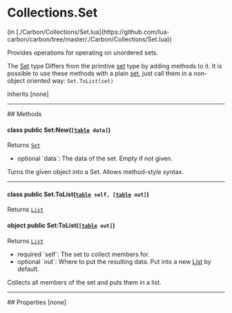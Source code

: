 <link href="../../style.css" rel="stylesheet" type="text/css"/>
<h1 class="class-title">Collections.Set</h1>
<span class="file-link">(in [./Carbon/Collections/Set.lua](https://github.com/lua-carbon/carbon/tree/master/./Carbon/Collections/Set.lua))</span><br/>

Provides operations for operating on unordered sets.

The <a href="Classes/Collections.Set">Set</a> type Differs from the primtive <a href="Types#set">set</a> type by adding methods to it.
It is possible to use these methods with a plain <a href="Types#set">set</a>, just call them in a non-object oriented way:
<code class="lua hljs">Set.ToList(set)
</code>

<span class="bold">Inherits [none]</span>

<hr />
## Methods
<h4 class="method-name"><span class="doc-scope doc-class">class</span> <span class="doc-visibility doc-public">public</span> Set:New(<code>[<a href="Types#table">table</a> data]</code>)</h4>
<p class="method-returns bold">Returns <code><a href="Classes/Collections.Set">Set</a></code></p>
<ul class="doc-arg-list">
<li><span class="doc-arg-level doc-optional">optional</span>  `data`: The data of the set. Empty if not given.</li>
</ul>

Turns the given object into a Set.
Allows method-style syntax.
<hr/>
<h4 class="method-name"><span class="doc-scope doc-class">class</span> <span class="doc-visibility doc-public">public</span> Set.ToList(<code><a href="Types#table">table</a> self, [<a href="Types#table">table</a> out]</code>)</h4>
<p class="method-returns bold">Returns <code><a href="Classes/Collections.List">List</a></code></p><h4 class="method-name"><span class="doc-scope doc-object">object</span> <span class="doc-visibility doc-public">public</span> Set:ToList(<code>[<a href="Types#table">table</a> out]</code>)</h4>
<p class="method-returns bold">Returns <code><a href="Classes/Collections.List">List</a></code></p>
<ul class="doc-arg-list">
<li><span class="doc-arg-level doc-required">required</span>  `self`: The set to collect members for.</li>
<li><span class="doc-arg-level doc-optional">optional</span>  `out`: Where to put the resulting data. Put into a new <a href="Classes/Collections.List">List</a> by default.</li>
</ul>

Collects all members of the set and puts them in a list.

<hr />
## Properties
[none]